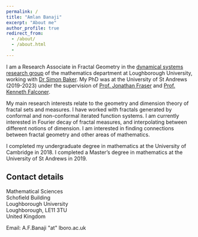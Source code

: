 ```yaml
---
permalink: /
title: "Amlan Banaji"
excerpt: "About me"
author_profile: true
redirect_from:
  - /about/
  - /about.html
  -
---
```


I am a Research Associate in Fractal Geometry in the [dynamical systems research group](https://www.lboro.ac.uk/departments/maths/research/research-groups-and-centres/dynamical-systems/) of the mathematics department at Loughborough University, working with [Dr Simon Baker](https://simonbakermaths.wordpress.com/). My PhD was at the University of St Andrews (2019-2023) under the supervision of [Prof. Jonathan Fraser](https://jonathan-fraser.github.io/homepage/) and [Prof. Kenneth Falconer](https://kennethfalconer.github.io/index.html). 

My main research interests relate to the geometry and dimension theory of fractal sets and measures. I have worked with fractals generated by conformal and non-conformal iterated function systems. I am currently interested in Fourier decay of fractal measures, and interpolating between different notions of dimension. I am interested in finding connections between fractal geometry and other areas of mathematics. 

I completed my undergraduate degree in mathematics at the University of Cambridge in 2018. I completed a Master’s degree in mathematics at the University of St Andrews in 2019. 

## Contact details

Mathematical Sciences  
Schofield Building  
Loughborough University  
Loughborough,  LE11 3TU  
United Kingdom

Email: A.F.Banaji "at" lboro.ac.uk
